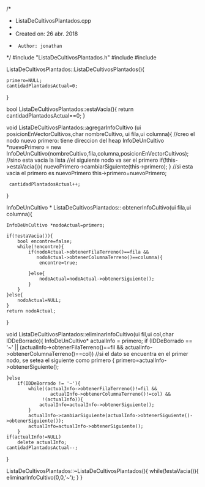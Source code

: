 /*
 * ListaDeCultivosPlantados.cpp
 *
 *  Created on: 26 abr. 2018
 *      Author: jonathan
 */
#include "ListaDeCultivosPlantados.h"
#include <cstdlib>
#include <iostream>


ListaDeCultivosPlantados::ListaDeCultivosPlantados(){

	primero=NULL;
	cantidadPlantadosActual=0;

}

bool ListaDeCultivosPlantados::estaVacia(){
	return cantidadPlantadosActual==0;
}

void ListaDeCultivosPlantados::agregarInfoCultivo
     (ui posicionEnVectorCultivos,char nombreCultivo, ui fila,ui columna){
	 //creo el nodo nuevo primero: tiene direccion del heap
	 InfoDeUnCultivo *nuevoPrimero =
	 new InfoDeUnCultivo(nombreCultivo,fila,columna,posicionEnVectorCultivos);
	 //sino esta vacia la lista
	 //el siguiente nodo va ser el primero
	 if(!this->estaVacia()){
		 nuevoPrimero->cambiarSiguiente(this->primero);
	 }
	 //si esta vacia el primero es nuevoPrimero
	 this->primero=nuevoPrimero;

	 cantidadPlantadosActual++;
}

InfoDeUnCultivo * ListaDeCultivosPlantados:: obtenerInfoCultivo(ui fila,ui columna){

	InfoDeUnCultivo *nodoActual=primero;

	if(!estaVacia()){
		bool encontre=false;
		while(!encontre){
			if(nodoActual->obtenerFilaTerreno()==fila &&
			   nodoActual->obtenerColumnaTerreno()==columna){
				encontre=true;

			}else{
				nodoActual=nodoActual->obtenerSiguiente();
			}
		}
	}else{
		nodoActual=NULL;
	}
	return nodoActual;
}


void ListaDeCultivosPlantados::eliminarInfoCultivo(ui fil,ui col,char IDDeBorrado){
	InfoDeUnCultivo* actualInfo = primero;
	if (IDDeBorrado == '~' || (actualInfo->obtenerFilaTerreno()==fil &&
			actualInfo->obtenerColumnaTerreno()==col))
		//si el dato se encuentra en el primer nodo, se setea el siguiente como primero
	{
		primero=actualInfo->obtenerSiguiente();

	}else
		if(IDDeBorrado != '~'){
			while((actualInfo->obtenerFilaTerreno()!=fil &&
					actualInfo->obtenerColumnaTerreno()!=col) &&
				 !(actualInfo)){
				actualInfo=actualInfo->obtenerSiguiente();
			}
			actualInfo->cambiarSiguiente(actualInfo->obtenerSiguiente()->obtenerSiguiente());
			actualInfo=actualInfo->obtenerSiguiente();
		}
	if(actualInfo!=NULL)
		delete actualInfo;
	cantidadPlantadosActual--;
}

ListaDeCultivosPlantados::~ListaDeCultivosPlantados(){
	while(!estaVacia()){
		eliminarInfoCultivo(0,0,'~');
	}
}






